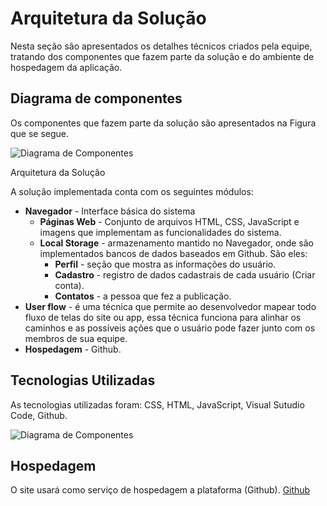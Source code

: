 # Arquitetura da Solução

Nesta seção são apresentados os detalhes técnicos criados pela equipe, tratando dos componentes que fazem parte da solução e do ambiente de hospedagem da aplicação.

## Diagrama de componentes

Os componentes que fazem parte da solução são apresentados na Figura que se segue.

![Diagrama de Componentes](https://user-images.githubusercontent.com/103541634/164965622-25a356b6-5663-4142-84bd-c4be80d75cdf.png)
<!-- <center>Figura XX - Arquitetura da Solução</center> -->
Arquitetura da Solução

A solução implementada conta com os seguintes módulos:
- **Navegador** - Interface básica do sistema  
  - **Páginas Web** - Conjunto de arquivos HTML, CSS, JavaScript e imagens que implementam as funcionalidades do sistema.
   - **Local Storage** - armazenamento mantido no Navegador, onde são implementados bancos de dados baseados em Github. São eles: 
     - **Perfil** - seção que mostra as informações do usuário.
     - **Cadastro** - registro de dados cadastrais de cada usuário (Criar conta).
     - **Contatos** - a pessoa que fez a publicação.
 - **User flow** - é uma técnica que permite ao desenvolvedor mapear todo fluxo de telas do site ou app, essa técnica funciona para alinhar os caminhos e as possíveis ações que o usuário pode fazer junto com os membros de sua equipe.
 - **Hospedagem** - Github.

## Tecnologias Utilizadas

As tecnologias utilizadas foram: CSS, HTML, JavaScript, Visual Sutudio Code, Github.

![Diagrama de Componentes](https://user-images.githubusercontent.com/103541634/164966201-270fb724-402b-4c6f-afb1-c1bcb9239494.png)

## Hospedagem

O site usará como serviço de hospedagem a plataforma (Github).
[Github](https://github.com/)
